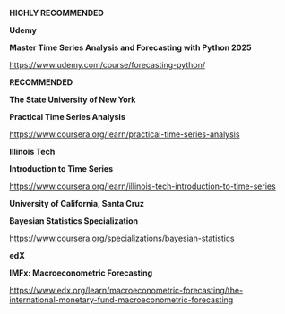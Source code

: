 **HIGHLY RECOMMENDED**

**Udemy**

**Master Time Series Analysis and Forecasting with Python 2025**

https://www.udemy.com/course/forecasting-python/

**RECOMMENDED**

**The State University of New York**

**Practical Time Series Analysis**

https://www.coursera.org/learn/practical-time-series-analysis

**Illinois Tech**

**Introduction to Time Series**

https://www.coursera.org/learn/illinois-tech-introduction-to-time-series

**University of California, Santa Cruz**

**Bayesian Statistics Specialization**

https://www.coursera.org/specializations/bayesian-statistics


**edX**

**IMFx: Macroeconometric Forecasting**

https://www.edx.org/learn/macroeconometric-forecasting/the-international-monetary-fund-macroeconometric-forecasting
